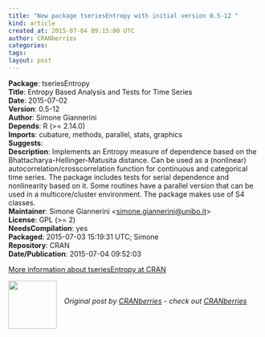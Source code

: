 ```yaml
---
title: "New package tseriesEntropy with initial version 0.5-12 "
kind: article
created_at: 2015-07-04 09:15:00 UTC
author: CRANberries
categories: 
tags: 
layout: post
---
```

<strong>Package</strong>: tseriesEntropy<br>
<strong>Title</strong>: Entropy Based Analysis and Tests for Time Series<br>
<strong>Date</strong>: 2015-07-02<br>
<strong>Version</strong>: 0.5-12<br>
<strong>Author</strong>: Simone Giannerini<br>
<strong>Depends</strong>: R (&gt;= 2.14.0)<br>
<strong>Imports</strong>: cubature, methods, parallel, stats, graphics<br>
<strong>Suggests</strong>: <br>
<strong>Description</strong>: Implements an Entropy measure of dependence based on the Bhattacharya-Hellinger-Matusita distance. Can be used as a (nonlinear) autocorrelation/crosscorrelation function for continuous and categorical time series. The package includes tests for serial dependence and nonlinearity based on it. Some routines have a parallel version that can be used in a multicore/cluster environment. The package makes use of S4 classes.<br>
<strong>Maintainer</strong>: Simone Giannerini &lt;simone.giannerini@unibo.it&gt;<br>
<strong>License</strong>: GPL (&gt;= 2)<br>
<strong>NeedsCompilation</strong>: yes<br>
<strong>Packaged</strong>: 2015-07-03 15:19:31 UTC; Simone<br>
<strong>Repository</strong>: CRAN<br>
<strong>Date/Publication</strong>: 2015-07-04 09:52:03<br>

<p>
<a href="http://cran.r-project.org/web/packages/tseriesEntropy/index.html">More information about tseriesEntropy at CRAN</a><div class="author">
  <img src="" style="width: 96px; height: 96;">
  <span style="position: absolute; padding: 32px 15px;">
    <i>Original post by <a href="http://twitter.com/">CRANberries</a> - check out <a href="http://dirk.eddelbuettel.com/cranberries">CRANberries   </a></i>
  </span>
</div>
